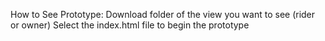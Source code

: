 How to See Prototype: 
Download folder of the view you want to see (rider or owner) 
Select the index.html file to begin the prototype
